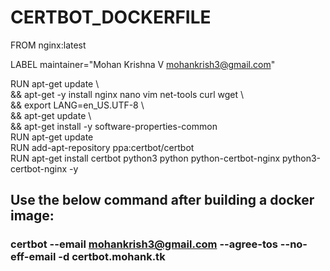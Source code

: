 # CERTBOT_DOCKERFILE

FROM nginx:latest

LABEL maintainer="Mohan Krishna V <mohankrish3@gmail.com>"

RUN apt-get update \   
    && apt-get -y install nginx nano vim net-tools curl wget \   
    && export LANG=en_US.UTF-8 \   
    && apt-get update \   
    && apt-get install -y software-properties-common    
RUN apt-get update   
RUN add-apt-repository ppa:certbot/certbot   
RUN apt-get install certbot python3 python python-certbot-nginx python3-certbot-nginx -y   

## Use the below command after building a docker image:   
### certbot --email mohankrish3@gmail.com --agree-tos --no-eff-email -d certbot.mohank.tk   
